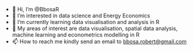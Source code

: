 - 👋 Hi, I’m @BbosaR
- 👀 I’m interested in data science and Energy Economics
- 🌱 I’m currently learning data visualisation and analysis in R
- 💞️ My areas of interest are data visualisation, spatial data analysis, machine learning and econometrics modelling in R 
- 📫 How to reach me kindly send an email to bbosa.robert@gmail.com

<!---
BbosaR/BbosaR is a ✨ special ✨ repository because its `README.md` (this file) appears on your GitHub profile.
You can click the Preview link to take a look at your changes.
--->

